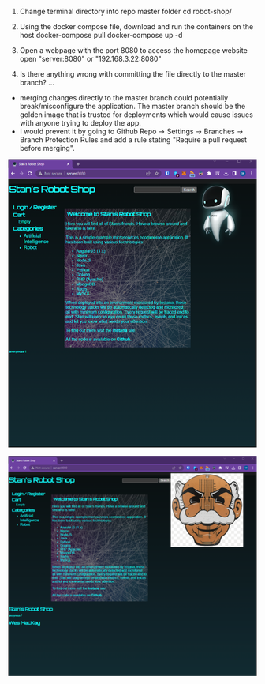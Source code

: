 
1. Change terminal directory into repo master folder
cd robot-shop/

2. Using the docker compose file, download and run the containers on the host
docker-compose pull
docker-compose up -d

3. Open a webpage with the port 8080 to access the homepage website
open "server:8080" or "192.168.3.22:8080"

4. Is there anything wrong with committing the file directly to the master branch? ...
- merging changes directly to the master branch could potentially  break/misconfigure the application.  The master branch should be the golden image that is trusted for deployments which would cause issues with anyone trying to deploy the app.
- I would prevent it by going to Github Repo -> Settings -> Branches -> Branch Protection Rules and add a rule stating "Require a pull request before merging".

![Screenshot](homepage.png)

![Screenshot](homepage-2.png)
